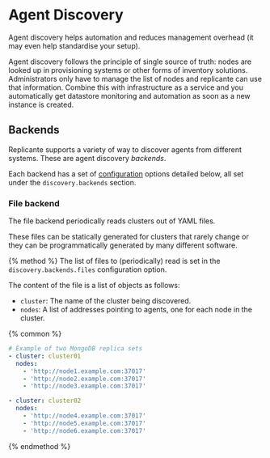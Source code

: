 # Agent Discovery
Agent discovery helps automation and reduces management overhead
(it may even help standardise your setup).

Agent discovery follows the principle of single source of truth: nodes are looked up in
provisioning systems or other forms of inventory solutions.
Administrators only have to manage the list of nodes and replicante can use that information.
Combine this with infrastructure as a service and you automatically get datastore monitoring
and automation as soon as a new instance is created.


## Backends
Replicante supports a variety of way to discover agents from different systems.
These are agent discovery *backends*.

Each backend has a set of [configuration](../setup/config.md) options detailed below,
all set under the `discovery.backends` section.


### File backend
The file backend periodically reads clusters out of YAML files.

These files can be statically generated for clusters that rarely change or they can be
programmatically generated by many different software.

{% method %}
The list of files to (periodically) read is set in the `discovery.backends.files` configuration option.

The content of the file is a list of objects as follows:

  * `cluster`: The name of the cluster being discovered.
  * `nodes`: A list of addresses pointing to agents, one for each node in the cluster.

{% common %}
```yaml
# Example of two MongoDB replica sets
- cluster: cluster01
  nodes:
    - 'http://node1.example.com:37017'
    - 'http://node2.example.com:37017'
    - 'http://node3.example.com:37017'

- cluster: cluster02
  nodes:
    - 'http://node4.example.com:37017'
    - 'http://node5.example.com:37017'
    - 'http://node6.example.com:37017'
```
{% endmethod %}
